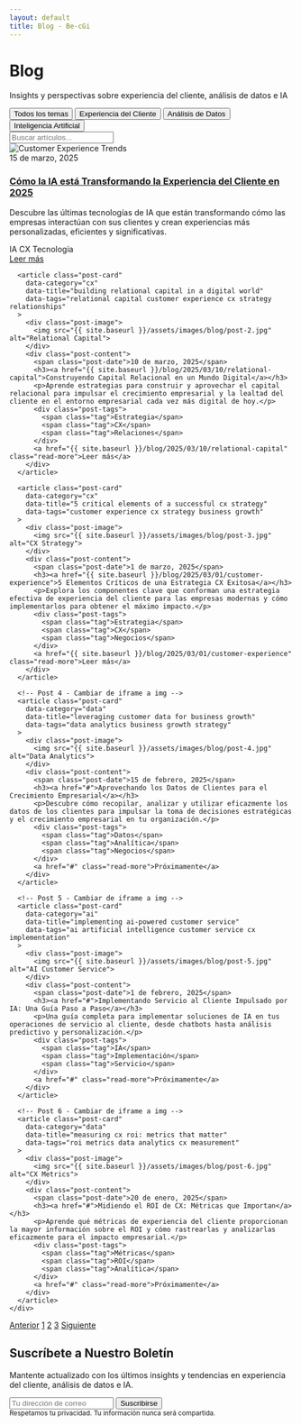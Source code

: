 ```yaml
---
layout: default
title: Blog - Be-cGi
---
```


<div class="hero-banner">
  <div class="banner-content">
    <h1>Blog</h1>
    <p class="tagline">Insights y perspectivas sobre experiencia del cliente, análisis de datos e IA</p>
  </div>
</div>

<div class="blog-filters">
  <div class="container">
    <div class="filter-buttons">
      <button class="filter-btn active" data-filter="all">Todos los temas</button>
      <button class="filter-btn" data-filter="cx">Experiencia del Cliente</button>
      <button class="filter-btn" data-filter="data">Análisis de Datos</button>
      <button class="filter-btn" data-filter="ai">Inteligencia Artificial</button>
    </div>
    <div class="search-container">
      <input type="text" id="blog-search" class="search-input" placeholder="Buscar artículos...">
      <i class="fas fa-search search-icon"></i>
    </div>
  </div>
</div>

<div class="posts-container">
  <div class="container">
    <div class="posts-grid">
      <article class="post-card" 
        data-category="ai"
        data-title="how ai is reshaping customer experience in 2025"
        data-tags="ai artificial intelligence customer experience cx trends technology"
      >
        <div class="post-image">
          <img src="{{ site.baseurl }}/assets/images/blog/post-1.jpg" alt="Customer Experience Trends">
        </div>
        <div class="post-content">
          <span class="post-date">15 de marzo, 2025</span>
          <h3><a href="{{ site.baseurl }}/blog/2025/03/15/ai-insights">Cómo la IA está Transformando la Experiencia del Cliente en 2025</a></h3>
          <p>Descubre las últimas tecnologías de IA que están transformando cómo las empresas interactúan con sus clientes y crean experiencias más personalizadas, eficientes y significativas.</p>
          <div class="post-tags">
            <span class="tag">IA</span>
            <span class="tag">CX</span>
            <span class="tag">Tecnología</span>
          </div>
          <a href="{{ site.baseurl }}/blog/2025/03/15/ai-insights" class="read-more">Leer más</a>
        </div>
      </article>
      
      <article class="post-card"
        data-category="cx"
        data-title="building relational capital in a digital world"
        data-tags="relational capital customer experience cx strategy relationships"
      >
        <div class="post-image">
          <img src="{{ site.baseurl }}/assets/images/blog/post-2.jpg" alt="Relational Capital">
        </div>
        <div class="post-content">
          <span class="post-date">10 de marzo, 2025</span>
          <h3><a href="{{ site.baseurl }}/blog/2025/03/10/relational-capital">Construyendo Capital Relacional en un Mundo Digital</a></h3>
          <p>Aprende estrategias para construir y aprovechar el capital relacional para impulsar el crecimiento empresarial y la lealtad del cliente en el entorno empresarial cada vez más digital de hoy.</p>
          <div class="post-tags">
            <span class="tag">Estrategia</span>
            <span class="tag">CX</span>
            <span class="tag">Relaciones</span>
          </div>
          <a href="{{ site.baseurl }}/blog/2025/03/10/relational-capital" class="read-more">Leer más</a>
        </div>
      </article>
      
      <article class="post-card"
        data-category="cx"
        data-title="5 critical elements of a successful cx strategy"
        data-tags="customer experience cx strategy business growth"
      >
        <div class="post-image">
          <img src="{{ site.baseurl }}/assets/images/blog/post-3.jpg" alt="CX Strategy">
        </div>
        <div class="post-content">
          <span class="post-date">1 de marzo, 2025</span>
          <h3><a href="{{ site.baseurl }}/blog/2025/03/01/customer-experience">5 Elementos Críticos de una Estrategia CX Exitosa</a></h3>
          <p>Explora los componentes clave que conforman una estrategia efectiva de experiencia del cliente para las empresas modernas y cómo implementarlos para obtener el máximo impacto.</p>
          <div class="post-tags">
            <span class="tag">Estrategia</span>
            <span class="tag">CX</span>
            <span class="tag">Negocios</span>
          </div>
          <a href="{{ site.baseurl }}/blog/2025/03/01/customer-experience" class="read-more">Leer más</a>
        </div>
      </article>
      
      <!-- Post 4 - Cambiar de iframe a img -->
      <article class="post-card"
        data-category="data"
        data-title="leveraging customer data for business growth"
        data-tags="data analytics business growth strategy"
      >
        <div class="post-image">
          <img src="{{ site.baseurl }}/assets/images/blog/post-4.jpg" alt="Data Analytics">
        </div>
        <div class="post-content">
          <span class="post-date">15 de febrero, 2025</span>
          <h3><a href="#">Aprovechando los Datos de Clientes para el Crecimiento Empresarial</a></h3>
          <p>Descubre cómo recopilar, analizar y utilizar eficazmente los datos de los clientes para impulsar la toma de decisiones estratégicas y el crecimiento empresarial en tu organización.</p>
          <div class="post-tags">
            <span class="tag">Datos</span>
            <span class="tag">Analítica</span>
            <span class="tag">Negocios</span>
          </div>
          <a href="#" class="read-more">Próximamente</a>
        </div>
      </article>

      <!-- Post 5 - Cambiar de iframe a img -->
      <article class="post-card"
        data-category="ai"
        data-title="implementing ai-powered customer service"
        data-tags="ai artificial intelligence customer service cx implementation"
      >
        <div class="post-image">
          <img src="{{ site.baseurl }}/assets/images/blog/post-5.jpg" alt="AI Customer Service">
        </div>
        <div class="post-content">
          <span class="post-date">1 de febrero, 2025</span>
          <h3><a href="#">Implementando Servicio al Cliente Impulsado por IA: Una Guía Paso a Paso</a></h3>
          <p>Una guía completa para implementar soluciones de IA en tus operaciones de servicio al cliente, desde chatbots hasta análisis predictivo y personalización.</p>
          <div class="post-tags">
            <span class="tag">IA</span>
            <span class="tag">Implementación</span>
            <span class="tag">Servicio</span>
          </div>
          <a href="#" class="read-more">Próximamente</a>
        </div>
      </article>

      <!-- Post 6 - Cambiar de iframe a img -->
      <article class="post-card"
        data-category="data"
        data-title="measuring cx roi: metrics that matter"
        data-tags="roi metrics data analytics cx measurement"
      >
        <div class="post-image">
          <img src="{{ site.baseurl }}/assets/images/blog/post-6.jpg" alt="CX Metrics">
        </div>
        <div class="post-content">
          <span class="post-date">20 de enero, 2025</span>
          <h3><a href="#">Midiendo el ROI de CX: Métricas que Importan</a></h3>
          <p>Aprende qué métricas de experiencia del cliente proporcionan la mayor información sobre el ROI y cómo rastrearlas y analizarlas eficazmente para el impacto empresarial.</p>
          <div class="post-tags">
            <span class="tag">Métricas</span>
            <span class="tag">ROI</span>
            <span class="tag">Analítica</span>
          </div>
          <a href="#" class="read-more">Próximamente</a>
        </div>
      </article>
    </div>
  </div>
</div>

<div class="pagination">
  <div class="container">
    <div class="pagination-links">
      <a href="#" class="pagination-link disabled"><i class="fas fa-chevron-left"></i> Anterior</a>
      <a href="#" class="pagination-link active">1</a>
      <a href="#" class="pagination-link">2</a>
      <a href="#" class="pagination-link">3</a>
      <a href="#" class="pagination-link">Siguiente <i class="fas fa-chevron-right"></i></a>
    </div>
  </div>
</div>

<div class="newsletter-signup">
  <div class="container">
    <div class="newsletter-content">
      <div class="newsletter-info">
        <h2>Suscríbete a Nuestro Boletín</h2>
        <p>Mantente actualizado con los últimos insights y tendencias en experiencia del cliente, análisis de datos e IA.</p>
      </div>
      <form class="newsletter-form">
        <div class="form-group">
          <input type="email" placeholder="Tu dirección de correo" required class="form-input">
          <button type="submit" class="form-button">Suscribirse</button>
        </div>
        <div class="form-disclaimer">
          <small>Respetamos tu privacidad. Tu información nunca será compartida.</small>
        </div>
      </form>
    </div>
  </div>
</div>

<script>
  document.addEventListener('DOMContentLoaded', function() {
    // Filtrado por categorías
    const filterButtons = document.querySelectorAll('.filter-btn');
    const postCards = document.querySelectorAll('.post-card');
    const searchInput = document.getElementById('blog-search');
    
    function filterPosts() {
      const searchTerm = searchInput.value.toLowerCase().trim();
      const activeFilter = document.querySelector('.filter-btn.active').dataset.filter;
      
      postCards.forEach(card => {
        const postTitle = card.dataset.title;
        const postTags = card.dataset.tags;
        const postCategory = card.dataset.category;
        
        const matchesSearch = searchTerm === '' || 
                             postTitle.includes(searchTerm) || 
                             postTags.includes(searchTerm);
                             
        const matchesCategory = activeFilter === 'all' || postCategory === activeFilter;
        
        if (matchesSearch && matchesCategory) {
          card.style.display = 'block';
          setTimeout(() => {
            card.classList.add('fade-in');
          }, 100);
        } else {
          card.style.display = 'none';
          card.classList.remove('fade-in');
        }
      });
    }
    
    filterButtons.forEach(button => {
      button.addEventListener('click', function() {
        filterButtons.forEach(btn => btn.classList.remove('active'));
        this.classList.add('active');
        filterPosts();
      });
    });
    
    searchInput.addEventListener('input', filterPosts);
  });
</script>